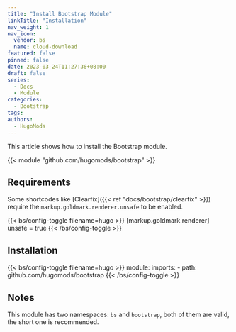 ```yaml
---
title: "Install Bootstrap Module"
linkTitle: "Installation"
nav_weight: 1
nav_icon:
  vendor: bs
  name: cloud-download
featured: false
pinned: false
date: 2023-03-24T11:27:36+08:00
draft: false
series:
  - Docs
  - Module
categories:
  - Bootstrap
tags:
authors:
  - HugoMods
---
```


This article shows how to install the Bootstrap module.

<!--more-->

{{< module "github.com/hugomods/bootstrap" >}}

## Requirements

Some shortcodes like [Clearfix]({{< ref "docs/bootstrap/clearfix" >}}) require the `markup.goldmark.renderer.unsafe` to be enabled.

{{< bs/config-toggle filename=hugo >}}
[markup.goldmark.renderer]
unsafe = true
{{< /bs/config-toggle >}}

## Installation

{{< bs/config-toggle filename=hugo >}}
module:
  imports:
    - path: github.com/hugomods/bootstrap
{{< /bs/config-toggle >}}

## Notes

This module has two namespaces: `bs` and `bootstrap`, both of them are valid, the short one is recommended.
